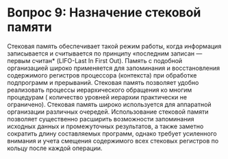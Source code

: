 ﻿# Вопрос 9: Назначение стековой памяти

Стековая память обеспечивает такой режим работы, когда информация записывается и считывается по принципу «последним записан — первым считан* (LIFO-Last In First Out). Память с подобной организацией широко применяется для запоминания и восстановления содержимого регистров процессора (контекста) при обработке подпрограмм и прерываний.
Стековая память позволяет удобно реализовать процессы иерархического обращения ко многим процедурам ( количество уровней иерархии практически не ограничено).
Стековая память широко используется для аппаратной организации различных очередей.
Использование стековой памяти позволяет существенно расширить возможности запоминания исходных данных и промежуточных результатов, а также заметно сократить длину составляемых программ, однако требует усиленного внимания и учета смещения содержимого всех стековых регистров по кольцу после каждой операции.